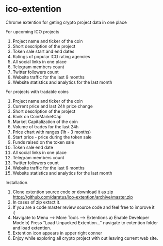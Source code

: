 # ico-extention
Chrome extention for geting crypto project data in one place

For upcoming ICO projects
1. Project name and ticker of the coin
2. Short description of the project
3. Token sale start and end dates
4. Ratings of popular ICO rating agencies
5. All social links in one place
6. Telegram members count
7. Twitter followers count
8. Website traffic for the last 6 months
9. Website statistics and analytics for the last month

For projects with tradable coins
1. Project name and ticker of the coin
2. Current price and last 24h price change
3. Short description of the project
4. Rank on CoinMarketCap
5. Market Capitalization of the coin
6. Volume of trades for the last 24h
7. Price chart with ranges (1h - 3 months)
8. Start price - price during the token sale
9. Funds raised on the token sale
10. Token sale end date
11. All social links in one place
12. Telegram members count
13. Twitter followers count
14. Website traffic for the last 6 months
15. Website statistics and analytics for the last month


Installation.
1. Clone extention source code or download it as zip https://github.com/daratus/ico-extention/archive/master.zip 
2. In cases of zip extact it.
3. If you are a code master review source code and feel free to improve it :) 
4. Navigate to Menu --> More Tools --> Extentions
  a) Enable Developer Mode
  b) Press "Load Unpacked Extention..." navigate to extention folder and load extention.
5. Extention icon appears in upper right conner  
6. Enjoy while exploring all crypto project with out leaving current web site.
